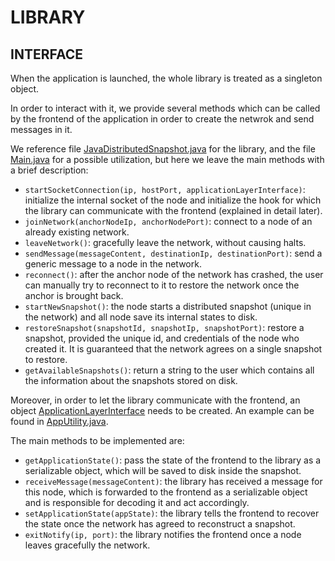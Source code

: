 # LIBRARY

## INTERFACE 

When the application is launched, the whole library is treated as a singleton object.

In order to interact with it, we provide several methods which can be called by the frontend of the application in order to create the netwrok and send messages in it.

We reference file [JavaDistributedSnapshot.java](./lib-module/src/main/java/polimi/ds/dsnapshot/Api/JavaDistributedSnapshot.java) for the library, and the file [Main.java](./appExample-module/src/main/java/polimi/ds/dapplication/Main.java) for a possible utilization, but here we leave the main methods with a brief description:

* `startSocketConnection(ip, hostPort, applicationLayerInterface)`: initialize the internal socket of the node and initialize the hook for which the library can communicate with the frontend (explained in detail later).
* `joinNetwork(anchorNodeIp, anchorNodePort)`: connect to a node of an already existing network.
* `leaveNetwork()`: gracefully leave the network, without causing halts.
* `sendMessage(messageContent, destinationIp, destinationPort)`: send a generic message to a node in the network.
* `reconnect()`: after the anchor node of the network has crashed, the user can manually try to reconnect to it to restore the network once the anchor is brought back.
* `startNewSnapshot()`: the node starts a distributed snapshot (unique in the network) and all node save its internal states to disk.
* `restoreSnapshot(snapshotId, snapshotIp, snapshotPort)`: restore a snapshot, provided the unique id, and credentials of the node who created it. It is guaranteed that the network agrees on a single snapshot to restore.
* `getAvailableSnapshots()`: return a string to the user which contains all the information about the snapshots stored on disk.

Moreover, in order to let the library communicate with the frontend, an object [ApplicationLayerInterface](./lib-module/src/main/java/polimi/ds/dsnapshot/Api/ApplicationLayerInterface.java) needs to be created. An example can be found in [AppUtility.java](./appExample-module/src/main/java/polimi/ds/dapplication/AppUtility.java).

The main methods to be implemented are:

* `getApplicationState()`: pass the state of the frontend to the library as a serializable object, which will be saved to disk inside the snapshot.
* `receiveMessage(messageContent)`: the library has received a message for this node, which is forwarded to the frontend as a serializable object and is responsible for decoding it and act accordingly.
* `setApplicationState(appState)`: the library tells the frontend to recover the state once the network has agreed to reconstruct a snapshot.
* `exitNotify(ip, port)`: the library notifies the frontend once a node leaves gracefully the network.
